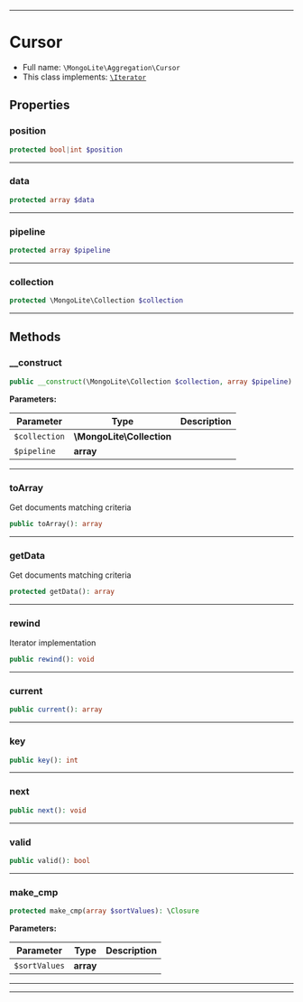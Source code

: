 ***

# Cursor

* Full name: `\MongoLite\Aggregation\Cursor`
* This class implements:
  [`\Iterator`](../../Iterator.md)

## Properties

### position

```php
protected bool|int $position
```

***

### data

```php
protected array $data
```

***

### pipeline

```php
protected array $pipeline
```

***

### collection

```php
protected \MongoLite\Collection $collection
```

***

## Methods

### __construct

```php
public __construct(\MongoLite\Collection $collection, array $pipeline): mixed
```

**Parameters:**

| Parameter | Type | Description |
|-----------|------|-------------|
| `$collection` | **\MongoLite\Collection** |  |
| `$pipeline` | **array** |  |

***

### toArray

Get documents matching criteria

```php
public toArray(): array
```

***

### getData

Get documents matching criteria

```php
protected getData(): array
```

***

### rewind

Iterator implementation

```php
public rewind(): void
```

***

### current

```php
public current(): array
```

***

### key

```php
public key(): int
```

***

### next

```php
public next(): void
```

***

### valid

```php
public valid(): bool
```

***

### make_cmp

```php
protected make_cmp(array $sortValues): \Closure
```

**Parameters:**

| Parameter | Type | Description |
|-----------|------|-------------|
| `$sortValues` | **array** |  |

***


***

